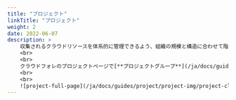 ```yaml
---
title: "プロジェクト"
linkTitle: "プロジェクト"
weight: 2
date: 2022-06-07
description: >
    収集されるクラウドリソースを体系的に管理できるよう、組織の規模と構造に合わせて階層構造を設計して管理してください。
    <br>
    <br>
    クラウドフォレのプロジェクトページで[**プロジェクトグループ**](/ja/docs/guides/project/project-group)と[**プロジェクト**](/ja/docs/guides/project/project)を作成すると、[**メンバー**](/ja/docs/guides/project/member)を招待できます。
    <br>
    <br>
    ![project-full-page](/ja/docs/guides/project/project-img/project-click-all-project.png)
---
```

